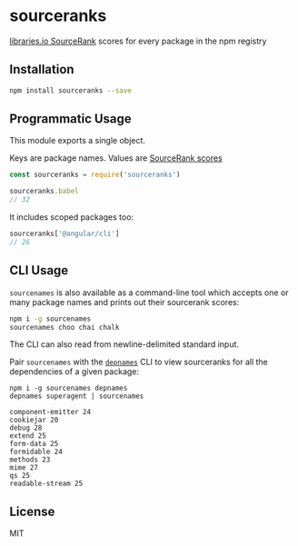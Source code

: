 # sourceranks 

[libraries.io SourceRank](https://docs.libraries.io/overview#sourcerank) 
scores for every package in the npm registry

## Installation

```sh
npm install sourceranks --save
```

## Programmatic Usage

This module exports a single object.

Keys are package names. Values are [SourceRank scores](https://docs.libraries.io/overview#sourcerank)

```js
const sourceranks = require('sourceranks')

sourceranks.babel
// 32
```

It includes scoped packages too:

```js
sourceranks['@angular/cli']
// 26
```

## CLI Usage

`sourcenames` is also available as a command-line tool which accepts one or many
package names and prints out their sourcerank scores:

```sh
npm i -g sourcenames
sourcenames choo chai chalk
```

The CLI can also read from newline-delimited standard input.

Pair `sourcenames` with the [`depnames`](https://github.com/nice-registry/depnames)
CLI to view sourceranks for all the dependencies of a given package:

```
npm i -g sourcenames depnames
depnames superagent | sourcenames

component-emitter 24
cookiejar 20
debug 28
extend 25
form-data 25
formidable 24
methods 23
mime 27
qs 25
readable-stream 25
```

## License

MIT
